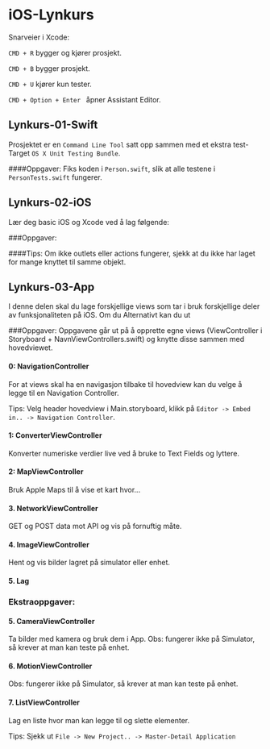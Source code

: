 # iOS-Lynkurs


Snarveier i Xcode:

```CMD + R``` bygger og kjører prosjekt.

```CMD + B``` bygger prosjekt.

```CMD + U``` kjører kun tester.

```CMD + Option + Enter ``` åpner Assistant Editor.

## Lynkurs-01-Swift
Prosjektet er en ```Command Line Tool``` satt opp sammen med et ekstra test-Target ```OS X Unit Testing Bundle```.

####Oppgaver: 
Fiks koden i ```Person.swift```, slik at alle testene i ```PersonTests.swift``` fungerer. 

## Lynkurs-02-iOS
Lær deg basic iOS og Xcode ved å lag følgende: 

###Oppgaver:

####Tips:
Om ikke outlets eller actions fungerer, sjekk at du ikke har laget for mange knyttet til samme objekt.

## Lynkurs-03-App
I denne delen skal du lage forskjellige views som tar i bruk forskjellige deler av funksjonaliteten på iOS. Om du Alternativt kan du ut

###Oppgaver:
Oppgavene går ut på å opprette egne views (ViewController i Storyboard + NavnViewControllers.swift) og knytte disse sammen med hovedviewet.

#### 0: NavigationController
For at views skal ha en navigasjon tilbake til hovedview kan du velge å legge til en Navigation Controller.

Tips: Velg header hovedview i Main.storyboard, klikk på ```Editor -> Embed in.. -> Navigation Controller```.

#### 1: ConverterViewController
Konverter numeriske verdier live ved å bruke to Text Fields og lyttere. 

#### 2: MapViewController
Bruk Apple Maps til å vise et kart hvor... 

#### 3. NetworkViewController
GET og POST data mot API og vis på fornuftig måte.

#### 4. ImageViewController
Hent og vis bilder lagret på simulator eller enhet.

#### 5. Lag 

### Ekstraoppgaver:

#### 5. CameraViewController
Ta bilder med kamera og bruk dem i App.
Obs: fungerer ikke på Simulator, så krever at man kan teste på enhet.

#### 6. MotionViewController
Obs: fungerer ikke på Simulator, så krever at man kan teste på enhet.

#### 7. ListViewController
Lag en liste hvor man kan legge til og slette elementer.

Tips:
Sjekk ut ```File -> New Project.. -> Master-Detail Application``` 
